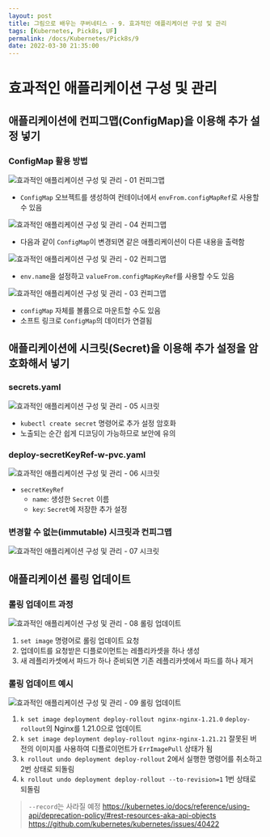 ```yaml
---
layout: post
title: 그림으로 배우는 쿠버네티스 - 9. 효과적인 애플리케이션 구성 및 관리
tags: [Kubernetes, Pick8s, UF]
permalink: /docs/Kubernetes/Pick8s/9
date: 2022-03-30 21:35:00
---
```

# 효과적인 애플리케이션 구성 및 관리

## 애플리케이션에 컨피그맵(ConfigMap)을 이용해 추가 설정 넣기

### ConfigMap 활용 방법

![효과적인 애플리케이션 구성 및 관리 - 01  컨피그맵](https://user-images.githubusercontent.com/52024566/160839649-02ece01b-12d6-4242-a81c-88186edfd584.png)

- `ConfigMap` 오브젝트를 생성하여 컨테이너에서 `envFrom.configMapRef`로 사용할 수 있음

![효과적인 애플리케이션 구성 및 관리 - 04  컨피그맵](https://user-images.githubusercontent.com/52024566/160839660-4e870b9d-fe6b-43ed-95ef-41a3ed43d177.png)

- 다음과 같이 `ConfigMap`이 변경되면 같은 애플리케이션이 다른 내용을 출력함

![효과적인 애플리케이션 구성 및 관리 - 02  컨피그맵](https://user-images.githubusercontent.com/52024566/160839656-782f84ea-ee96-46a5-a5f9-f7aec2f1e008.png)

- `env.name`을 설정하고 `valueFrom.configMapKeyRef`를 사용할 수도 있음

![효과적인 애플리케이션 구성 및 관리 - 03  컨피그맵](https://user-images.githubusercontent.com/52024566/160839657-71ed9ad9-b07e-43ea-ab29-d3de452cd782.png)

- `configMap` 자체를 볼륨으로 마운트할 수도 있음
- 소프트 링크로 `ConfigMap`의 데이터가 연결됨

## 애플리케이션에 시크릿(Secret)을 이용해 추가 설정을 암호화해서 넣기

### secrets.yaml

![효과적인 애플리케이션 구성 및 관리 - 05  시크릿](https://user-images.githubusercontent.com/52024566/160839662-7dc2f2ab-4abc-4634-bb95-98d960a0cc7a.png)

- `kubectl create secret` 명령어로 추가 설정 암호화
- 노출되는 순간 쉽게 디코딩이 가능하므로 보안에 유의

### deploy-secretKeyRef-w-pvc.yaml

![효과적인 애플리케이션 구성 및 관리 - 06  시크릿](https://user-images.githubusercontent.com/52024566/160839665-339c2a7b-fc9e-4a59-9090-fe8adb1b31c4.png)

- `secretKeyRef`
    - `name`: 생성한 `Secret` 이름
    - `key`: `Secret`에 저장한 추가 설정

### 변경할 수 없는(immutable) 시크릿과 컨피그맵

![효과적인 애플리케이션 구성 및 관리 - 07  시크릿](https://user-images.githubusercontent.com/52024566/160839667-2b9fab26-3ffa-4c0e-97f4-2be818c2c617.png)

## 애플리케이션 롤링 업데이트

### 롤링 업데이트 과정

![효과적인 애플리케이션 구성 및 관리 - 08  롤링 업데이트](https://user-images.githubusercontent.com/52024566/161281966-f146cfd6-ce8b-4841-9817-880922274c3d.png "효과적인 애플리케이션 구성 및 관리 - 08  롤링 업데이트")

1. `set image` 명령어로 롤링 업데이트 요청
2. 업데이트를 요청받은 디플로이먼트는 레플리카셋을 하나 생성
3. 새 레플리카셋에서 파드가 하나 준비되면 기존 레플리카셋에서 파드를 하나 제거

### 롤링 업데이트 예시

![효과적인 애플리케이션 구성 및 관리 - 09  롤링 업데이트](https://user-images.githubusercontent.com/52024566/161281976-dd4d66a2-9eba-47b1-ae75-03704c602561.png)

1. `k set image deployment deploy-rollout nginx-nginx-1.21.0`
`deploy-rollout`의 Nginx를 1.21.0으로 업데이트
2. `k set image deployment deploy-rollout nginx-nginx-1.21.21`
잘못된 버전의 이미지를 사용하여 디플로이먼트가 `ErrImagePull` 상태가 됨
3. `k rollout undo deployment deploy-rollout`
2에서 실행한 명령어를 취소하고 2번 상태로 되돌림
4. `k rollout undo deployment deploy-rollout --to-revision=1`
1번 상태로 되돌림

> `--record`는 사라질 예정
> https://kubernetes.io/docs/reference/using-api/deprecation-policy/#rest-resources-aka-api-objects
> https://github.com/kubernetes/kubernetes/issues/40422